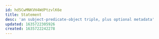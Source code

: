 ```yaml
---
id: hd5CwMNKVH4WdPtzvlK6e
title: Statement
desc: 'an subject-predicate-object triple, plus optional metadata'
updated: 1635722305926
created: 1635722242278
---
```





